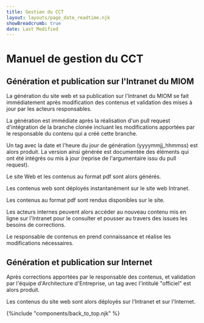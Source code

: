 ```yaml
---
title: Gestion du CCT
layout: layouts/page_date_readtime.njk
showBreadcrumb: true
date: Last Modified
---
```



# Manuel de gestion du CCT


## Génération et publication sur  l'Intranet du MIOM

La génération du site web et sa publication sur l'Intranet du MIOM se fait immédiatement après modification des contenus et validation des mises à jour par les acteurs responsables. 

La génération est immédiate après la réalisation d'un pull request d'intégration de la branche clonée incluant les modifications apportées par le responsable du contenu qui a créé cette branche.

Un tag avec la date et l'heure du jour de génération (yyyymmjj_hhmmss) est alors produit. La version ainsi générée est documentée des éléments qui ont été intégrés ou mis à jour (reprise de l'argumentaire issu du pull request).

Le site Web et les contenus au format pdf sont alors générés.

Les contenus web sont déployés instantanément sur le site web Intranet. 

Les contenus au format pdf sont rendus disponibles sur le site.

Les acteurs internes peuvent alors accéder au nouveau contenu mis en ligne sur l'Intranet pour le consulter et pousser au travers des issues les besoins de corrections. 

Le responsable de contenus en prend connaissance et réalise les modifications nécessaires.


## Génération et publication sur Internet

Après corrections apportées par le responsable des contenus, et validation par l'équipe d'Architecture d'Entreprise, un tag avec l'intitulé "officiel" est alors produit. 

Les contenus du site web sont alors déployés sur l'Intranet et sur l'Internet.


{%include "components/back_to_top.njk" %}